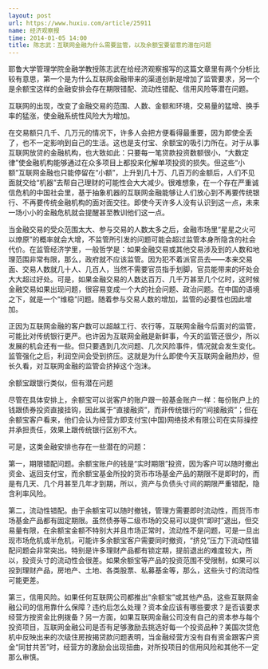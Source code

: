 ```yaml
---
layout: post
url: https://www.huxiu.com/article/25911
name: 经济观察报
time: 2014-01-05 14:00
title: 陈志武：互联网金融为什么需要监管，以及余额宝要留意的潜在问题
---
```

耶鲁大学管理学院金融学教授陈志武在给经济观察报写的这篇文章里有两个分析比较有意思，第一个是为什么互联网金融带来的渠道创新是增加了监管要求，另一个是余额宝这样的金融安排会存在期限错配、流动性错配、信用风险等潜在问题。

互联网的出现，改变了金融交易的范围、人数、金额和环境，交易量的猛增、换手率的猛涨，使金融系统性风险大为增加。

在交易额只几千、几万元的情况下，许多人会把方便看得最重要，因为即使全丢了，也不一定影响到自己的生活。这也是支付宝、余额宝的吸引力所在。对于从事互联网放贷的金融机构，也大致如此：只要每一笔贷款投资数额很小，“大数定律”使金融机构能够通过在众多项目上都投来化解单项投资的损失。但这些“小额”互联网金融也只能停留在“小额”，上升到几十万、几百万的金额后，人们不见面就交给“机器”去帮自己理财的可能性会大大减少。很难想象，在一个存在严重诚信危机的中国社会里，基于抽象机器的互联网金融能够让人们放心到不再要传统银行、不再要传统金融机构的面对面交往。即使今天许多人没有认识到这一点，未来一场小小的金融危机就会提醒甚至教训他们这一点。

当金融交易的受众范围太大、参与交易的人数太多之后，金融市场里“星星之火可以燎原”的概率就会大增，不监管所引发的问题可能会超过监管本身所隐含的社会代价。在监管经济学里，一般哲学是：如果金融交易或其他交易涉及到的人数和地理范围非常有限，那么，政府就不应该监管。因为犯不着派官员去——本来交易面、交易人数就几十人、几百人，当然不需要官员指手划脚，官员能带来的坏处会大大超过好处。可是，如果金融交易的人数达百万、几千万甚至几个亿时，这时候金融交易如果出现问题，很容易变成一个大的社会问题、政治问题。在中国的语境之下，就是一个“维稳”问题。随着参与交易人数的增加，监管的必要性也因此增加。

正因为互联网金融的客户数可以超越工行、农行等，互联网金融今后面对的监管，可能比对传统银行更严。也许因为互联网金融是新鲜事，今天的监管还很少，所以发展的机会还有一些。但只要遇到几次问题、几次风险事件，情况就会发生变化。监管强化之后，利润空间会受到挤压。这就是为什么即使今天互联网金融热炒，但长久看，对互联网金融的监管会挤掉这个泡沫。

余额宝跟银行类似，但有潜在问题

尽管在具体安排上，余额宝可以说客户的账户跟一般基金账户一样：每份账户上的钱跟债券投资直接挂钩，因此属于“直接融资”，而非传统银行的“间接融资”；但在余额宝客户看来，他们会认为经营方即支付宝(中国)网络技术有限公司在实际操控并承担责任，效果上跟传统银行区别不大。

可是，这类金融安排也存在一些潜在的问题：

第一，期限错配问题。余额宝账户的钱是“实时期限”投资，因为客户可以随时撤出资金、返回支付宝，而余额宝基金所投的货币市场基金产品的期限不是即时的，而是有几天、几个月甚至几年才到期，所以，资产与负债头寸间的期限严重错配，隐含利率风险。

第二，流动性错配。由于余额宝可以随时撤钱，管理方需要即时流动性，而货币市场基金产品都有固定期限。虽然债券等二级市场的交易可以提供“即时”退出，但交易量有限，在余额宝金额不特别大并且市场正常时，流动性不是问题，可是一旦出现市场危机或半危机，可能许多余额宝客户需要同时撤资，“挤兑”压力下流动性错配问题会非常突出。特别是许多理财产品都有锁定期，提前退出的难度较大，所以，投资头寸的流动性会很差。如果余额宝等产品的投资范围不受限制，如果可以投到理财产品，房地产、土地、各类股票、私募基金等，那么，这些头寸的流动性可能更差。

第三，信用风险。如果任何互联网公司都推出“余额宝”或其他产品，这些互联网金融公司的信用靠什么保障？违约后怎么处理？资本金应该有哪些要求？是否该要求经营方按资金比例拨备？另一方面，如果互联网金融公司没有自己的资本参与每个投资项目，互联网金融公司是否有足够激励去挑选好每一个投资品种？美国次贷危机中反映出来的次级住房按揭贷款问题表明，当金融经营方没有自有资金跟客户资金“同甘共苦”时，经营方的激励会出现扭曲，对所投项目的信用风险和其他不一定那么审慎。


